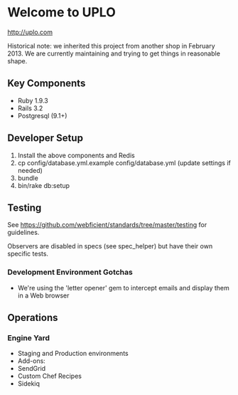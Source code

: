 # Welcome to UPLO

http://uplo.com

Historical note: we inherited this project from another shop in February 2013. We are currently maintaining and trying to get things in reasonable shape.

## Key Components

* Ruby 1.9.3
* Rails 3.2
* Postgresql (9.1+)

## Developer Setup

1. Install the above components and Redis
2. cp config/database.yml.example config/database.yml (update settings if needed)
3. bundle
4. bin/rake db:setup

## Testing

See https://github.com/webficient/standards/tree/master/testing for guidelines.

Observers are disabled in specs (see spec_helper) but have their own specific tests.

### Development Environment Gotchas

* We're using the 'letter opener' gem to intercept emails and display them in a Web browser

## Operations

### Engine Yard

* Staging and Production environments
* Add-ons:
 * SendGrid
* Custom Chef Recipes
 * Sidekiq

